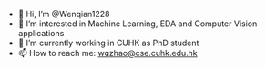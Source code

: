 - 👋 Hi, I’m @Wenqian1228
- 👀 I’m interested in Machine Learning, EDA and Computer Vision applications
- 🌱 I’m currently working in CUHK as PhD student
- 📫 How to reach me: wqzhao@cse.cuhk.edu.hk

<!---
Wenqian1228/Wenqian1228 is a ✨ special ✨ repository because its `README.md` (this file) appears on your GitHub profile.
You can click the Preview link to take a look at your changes.
--->
